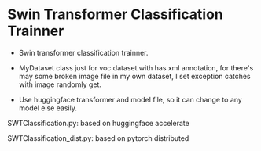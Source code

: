 # Swin Transformer Classification Trainner

- Swin transformer classification trainner.

- MyDataset class just for voc dataset with has xml annotation, for there's may some broken image file in my own dataset, I set exception catches with image randomly get.

- Use huggingface transformer and model file, so it can change to any model else easily.


SWTClassification.py: based on huggingface accelerate

SWTClassification_dist.py: based on pytorch distributed